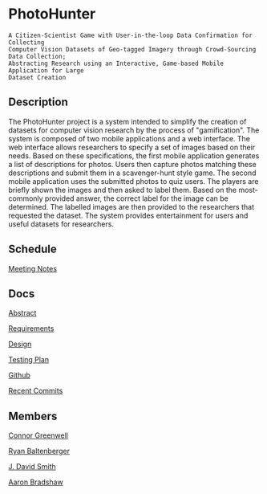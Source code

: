 PhotoHunter
===========

    A Citizen-Scientist Game with User-in-the-loop Data Confirmation for Collecting
    Computer Vision Datasets of Geo-tagged Imagery through Crowd-Sourcing Data Collection;
    Abstracting Research using an Interactive, Game-based Mobile Application for Large
    Dataset Creation

Description
-----------

The PhotoHunter project is a system intended to simplify the creation of datasets
for computer vision research by the process of "gamification". The system is
composed of two mobile applications and a web interface. The web interface allows
researchers to specify a set of images based on their needs. Based on these
specifications, the first mobile application generates a list of descriptions for
photos. Users then capture photos matching these descriptions and submit them in a
scavenger-hunt style game. The second mobile application uses the submitted photos
to quiz users. The players are briefly shown the images and then asked to label
them. Based on the most-commonly provided answer, the correct label for the image
can be determined. The labelled images are then provided to the researchers that
requested the dataset. The system provides entertainment for users and useful
datasets for researchers.


Schedule
--------

[Meeting Notes](meetings.html "Meeting Notes")

Docs
-----
[Abstract](docs/abstract.pdf "Abstract")

[Requirements](docs/requirements.pdf "Requirements")

[Design](docs/design.pdf "Design")

[Testing Plan](docs/testingplan.pdf "Testing Plan")

[Github](https://github.com/QuesoTech/PhotoHunter "Photohunter Github")

[Recent Commits](commits.html "Recent Commits")

Members
---------
[Connor Greenwell](connor.html "Connor's Page")

[Ryan Baltenberger](ryan.html "Ryan's Page")

[J. David Smith](david.html "David's Page")

[Aaron Bradshaw](aaron.html "A.A.Ron's Page")
